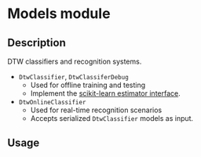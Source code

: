 # Models module

## Description

DTW classifiers and recognition systems.
* `DtwClassifier`, `DtwClassiferDebug`
  * Used for offline training and testing
  * Implement the [scikit-learn estimator interface](https://scikit-learn.org/stable/developers/develop.html).
* `DtwOnlineClassifier`
  * Used for real-time recognition scenarios
  * Accepts serialized `DtwClassifier` models as input.

## Usage

```python

```
